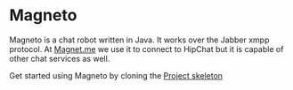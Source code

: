 Magneto
=======

Magneto is a chat robot written in Java. It works over the Jabber xmpp protocol. At [Magnet.me](https://github.com/orgs/Magnetme/) we use it to connect to HipChat but it is capable of other chat services as well.

Get started using Magneto by cloning the [Project skeleton](https://github.com/Magnetme/magneto-skeleton)
